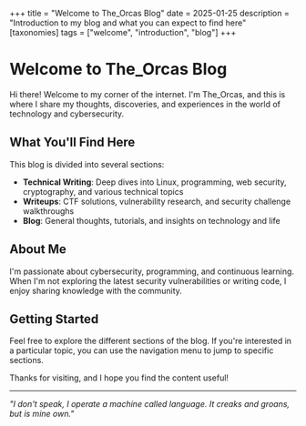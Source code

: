 +++
title = "Welcome to The_Orcas Blog"
date = 2025-01-25
description = "Introduction to my blog and what you can expect to find here"
[taxonomies]
tags = ["welcome", "introduction", "blog"]
+++

# Welcome to The_Orcas Blog

Hi there! Welcome to my corner of the internet. I'm The_Orcas, and this is where I share my thoughts, discoveries, and experiences in the world of technology and cybersecurity.

## What You'll Find Here

This blog is divided into several sections:

- **Technical Writing**: Deep dives into Linux, programming, web security, cryptography, and various technical topics
- **Writeups**: CTF solutions, vulnerability research, and security challenge walkthroughs
- **Blog**: General thoughts, tutorials, and insights on technology and life

## About Me

I'm passionate about cybersecurity, programming, and continuous learning. When I'm not exploring the latest security vulnerabilities or writing code, I enjoy sharing knowledge with the community.

## Getting Started

Feel free to explore the different sections of the blog. If you're interested in a particular topic, you can use the navigation menu to jump to specific sections.

Thanks for visiting, and I hope you find the content useful!

---

*"I don't speak, I operate a machine called language. It creaks and groans, but is mine own."*

